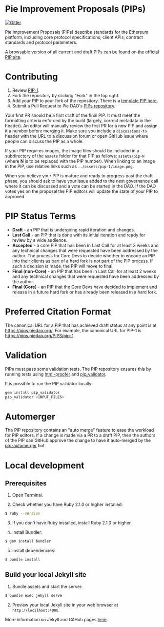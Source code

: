 # Pie Improvement Proposals (PIPs)

[![Gitter](https://img.shields.io/badge/Discord-Connect_with_the_community-green?logo=discord&style=flat)](https://piedao.org/discord)

Pie Improvement Proposals (PIPs) describe standards for the Ethereum platform, including core protocol specifications, client APIs, contract standards and protocol parameters.

A browsable version of all current and draft PIPs can be found on [the official PIP site](https://pips.piedao.org/).

# Contributing

 1. Review [PIP-1](PIPS/pip-1.md).
 2. Fork the repository by clicking "Fork" in the top right.
 3. Add your PIP to your fork of the repository. There is a [template PIP here](pip-template.md).
 4. Submit a Pull Request to Pie DAO's [PIPs repository](https://github.com/pie-dao/PIPs).

Your first PR should be a first draft of the final PIP. It must meet the formatting criteria enforced by the build (largely, correct metadata in the header). An editor will manually review the first PR for a new PIP and assign it a number before merging it. Make sure you include a `discussions-to` header with the URL to a discussion forum or open GitHub issue where people can discuss the PIP as a whole.

If your PIP requires images, the image files should be included in a subdirectory of the `assets` folder for that PIP as follows: `assets/pip-N` (where **N** is to be replaced with the PIP number). When linking to an image in the PIP, use relative links such as `../assets/pip-1/image.png`.

When you believe your PIP is mature and ready to progress past the draft phase, you should ask to have your issue added to the next governance call where it can be discussed and a vote can be started in the DAO. If the DAO votes yes on the proposal the PIP editors will update the state of your PIP to approved

# PIP Status Terms

* **Draft** - an PIP that is undergoing rapid iteration and changes.
* **Last Call** - an PIP that is done with its initial iteration and ready for review by a wide audience.
* **Accepted** - a core PIP that has been in Last Call for at least 2 weeks and any technical changes that were requested have been addressed by the author. The process for Core Devs to decide whether to encode an PIP into their clients as part of a hard fork is not part of the PIP process. If such a decision is made, the PIP will move to final.
* **Final (non-Core)** - an PIP that has been in Last Call for at least 2 weeks and any technical changes that were requested have been addressed by the author.
* **Final (Core)** - an PIP that the Core Devs have decided to implement and release in a future hard fork or has already been released in a hard fork. 

# Preferred Citation Format

The canonical URL for a PIP that has achieved draft status at any point is at https://pips.piedao.org/. For example, the canonical URL for PIP-1 is https://pips.piedao.org/PIPS/pip-1.

# Validation

PIPs must pass some validation tests.  The PIP repository ensures this by running tests using [html-proofer](https://rubygems.org/gems/html-proofer) and [pip_validator](https://rubygems.org/gems/pip_validator).

It is possible to run the PIP validator locally:
```sh
gem install pip_validator
pip_validator <INPUT_FILES>
```

# Automerger

The PIP repository contains an "auto merge" feature to ease the workload for PIP editors.  If a change is made via a PR to a draft PIP, then the authors of the PIP can GitHub approve the change to have it auto-merged by the [pip-automerger](https://github.com/pip-automerger/automerger) bot.

# Local development

## Prerequisites

1. Open Terminal.

2. Check whether you have Ruby 2.1.0 or higher installed:

```sh
$ ruby --version
```

3. If you don't have Ruby installed, install Ruby 2.1.0 or higher.

4. Install Bundler:

```sh
$ gem install bundler
```

5. Install dependencies:

```sh
$ bundle install
```

## Build your local Jekyll site

1. Bundle assets and start the server:

```sh
$ bundle exec jekyll serve
```

2. Preview your local Jekyll site in your web browser at `http://localhost:4000`.

More information on Jekyll and GitHub pages [here](https://help.github.com/en/enterprise/2.14/user/articles/setting-up-your-github-pages-site-locally-with-jekyll).
